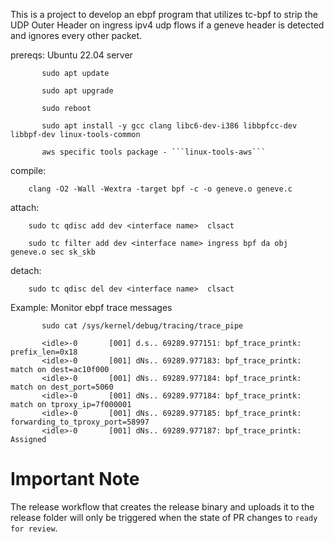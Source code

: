   This is a project to develop an ebpf program that 
  utilizes tc-bpf to strip the UDP Outer Header on ingress ipv4 udp flows 
  if a geneve header is detected and ignores every other packet.

  prereqs: Ubuntu 22.04 server

           sudo apt update

           sudo apt upgrade

           sudo reboot

           sudo apt install -y gcc clang libc6-dev-i386 libbpfcc-dev libbpf-dev linux-tools-common

           aws specific tools package - ```linux-tools-aws```
  compile:

        clang -O2 -Wall -Wextra -target bpf -c -o geneve.o geneve.c
  
  attach:
        
        sudo tc qdisc add dev <interface name>  clsact

        sudo tc filter add dev <interface name> ingress bpf da obj geneve.o sec sk_skb

  detach:

        sudo tc qdisc del dev <interface name>  clsact
 
  Example: Monitor ebpf trace messages

           sudo cat /sys/kernel/debug/tracing/trace_pipe
           
           <idle>-0       [001] d.s.. 69289.977151: bpf_trace_printk: prefix_len=0x18
           <idle>-0       [001] dNs.. 69289.977183: bpf_trace_printk: match on dest=ac10f000
           <idle>-0       [001] dNs.. 69289.977184: bpf_trace_printk: match on dest_port=5060
           <idle>-0       [001] dNs.. 69289.977184: bpf_trace_printk: match on tproxy_ip=7f000001
           <idle>-0       [001] dNs.. 69289.977185: bpf_trace_printk: forwarding_to_tproxy_port=58997
           <idle>-0       [001] dNs.. 69289.977187: bpf_trace_printk: Assigned

# Important Note
The release workflow that creates the release binary and uploads it to the release folder will only be triggered when the state of PR changes to `ready for review`.
  

